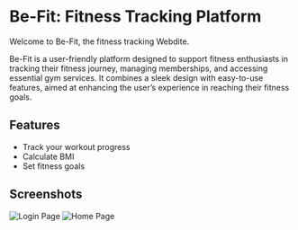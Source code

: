 # Be-Fit: Fitness Tracking Platform

Welcome to Be-Fit, the fitness tracking Webdite.

Be-Fit is a user-friendly platform designed to support fitness enthusiasts in tracking their fitness journey, managing memberships, and accessing essential gym services. It combines a sleek design with easy-to-use features, aimed at enhancing the user’s experience in reaching their fitness goals.


## Features

- Track your workout progress
- Calculate BMI
- Set fitness goals

## Screenshots
![Login Page](https://drive.google.com/file/d/1wYIY2GPKPjyLFC_7H56pmEa-bsG_JZOP/view?usp=sharing)
![Home Page](https://drive.google.com/file/d/1mmucOZzpnBR7x_hoQX-okxVzNeyVCcEA/view?usp=drive_link)


